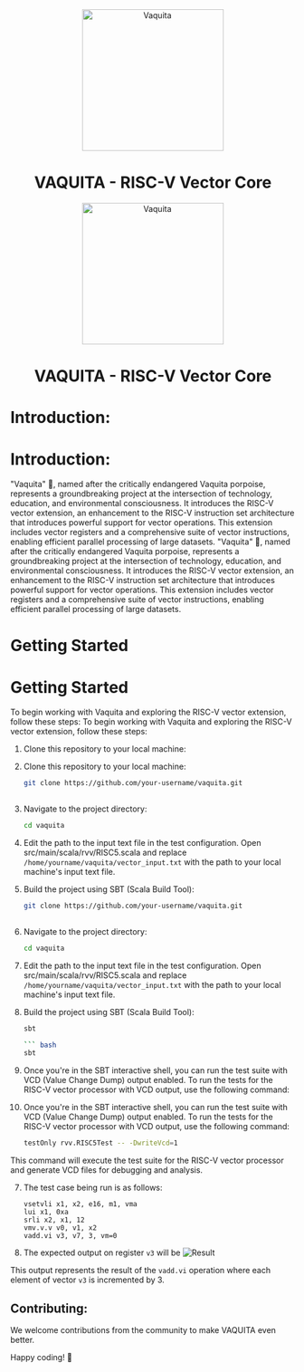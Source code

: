 <div align="center">
  <img src="https://github.com/merledu/vaquita/blob/main/V%20(2)%20(1).png" alt="Vaquita" width="250"> <h1> VAQUITA - RISC-V Vector Core</h1>
</div>
<div align="center">
  <img src="https://github.com/merledu/vaquita/blob/main/V%20(2)%20(1).png" alt="Vaquita" width="250"> <h1> VAQUITA - RISC-V Vector Core</h1>
</div>


# Introduction:
# Introduction:

"Vaquita" 🐬, named after the critically endangered Vaquita porpoise, represents a groundbreaking project at the intersection of technology, education, and environmental consciousness. It introduces the RISC-V vector extension, an enhancement to the RISC-V instruction set architecture that introduces powerful support for vector operations. This extension includes vector registers and a comprehensive suite of vector instructions, enabling efficient parallel processing of large datasets.
"Vaquita" 🐬, named after the critically endangered Vaquita porpoise, represents a groundbreaking project at the intersection of technology, education, and environmental consciousness. It introduces the RISC-V vector extension, an enhancement to the RISC-V instruction set architecture that introduces powerful support for vector operations. This extension includes vector registers and a comprehensive suite of vector instructions, enabling efficient parallel processing of large datasets.




# Getting Started
# Getting Started

To begin working with Vaquita and exploring the RISC-V vector extension, follow these steps:
To begin working with Vaquita and exploring the RISC-V vector extension, follow these steps:

1. Clone this repository to your local machine:
1. Clone this repository to your local machine:

   
    ``` bash
   git clone https://github.com/your-username/vaquita.git
  
3. Navigate to the project directory:

    ``` bash
   cd vaquita

4. Edit the path to the input text file in the test configuration. Open src/main/scala/rvv/RISC5.scala and replace `/home/yourname/vaquita/vector_input.txt` with the path to your local machine's input text file.

5. Build the project using SBT (Scala Build Tool):
    ``` bash
   git clone https://github.com/your-username/vaquita.git
  
3. Navigate to the project directory:

    ``` bash
   cd vaquita

4. Edit the path to the input text file in the test configuration. Open src/main/scala/rvv/RISC5.scala and replace `/home/yourname/vaquita/vector_input.txt` with the path to your local machine's input text file.

5. Build the project using SBT (Scala Build Tool):

   
   ``` bash
   sbt
   
   ``` bash
   sbt

6. Once you're in the SBT interactive shell, you can run the test suite with VCD (Value Change Dump) output enabled. To run the tests for the RISC-V vector processor with VCD output, use the following command:
6. Once you're in the SBT interactive shell, you can run the test suite with VCD (Value Change Dump) output enabled. To run the tests for the RISC-V vector processor with VCD output, use the following command:

   
   ``` bash
   testOnly rvv.RISC5Test -- -DwriteVcd=1 
  This command will execute the test suite for the RISC-V vector processor and generate VCD files for debugging and analysis.

7. The test case being run is as follows:

   
   ```addi x2, x0, 12
   vsetvli x1, x2, e16, m1, vma
   lui x1, 0xa
   srli x2, x1, 12
   vmv.v.v v0, v1, x2
   vadd.vi v3, v7, 3, vm=0
   ```
   

8. The expected output on register `v3` will be
 ![Result](https://github.com/merledu/vaquita/blob/main/result.png)
   
  This output represents the result of the `vadd.vi` operation where each element of vector `v3` is incremented by 3.

## Contributing:

We welcome contributions from the community to make VAQUITA even better.


Happy coding! 🚀

